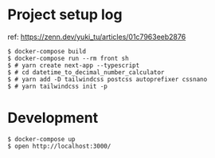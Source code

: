 # Project setup log

ref: https://zenn.dev/yuki_tu/articles/01c7963eeb2876

```
$ docker-compose build
$ docker-compose run --rm front sh
$ # yarn create next-app --typescript
$ # cd datetime_to_decimal_number_calculator
$ # yarn add -D tailwindcss postcss autoprefixer cssnano
$ # yarn tailwindcss init -p
```

# Development

```
$ docker-compose up
$ open http://localhost:3000/
```